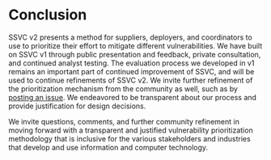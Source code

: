 


# Conclusion

SSVC v2 presents a method for suppliers, deployers, and coordinators to use to prioritize their effort to mitigate different vulnerabilities.
We have built on SSVC v1 through public presentation and feedback, private consultation, and continued analyst testing.
The evaluation process we developed in v1 remains an important part of continued improvement of SSVC, and will be used to continue refinements of SSVC v2.
We invite further refinement of the prioritization mechanism from the community as well, such as by [posting an issue](https://github.com/CERTCC/SSVC/issues).
We endeavored to be transparent about our process and provide justification for design decisions.

We invite questions, comments, and further community refinement in moving forward with a transparent and justified vulnerability prioritization methodology that is inclusive for the various stakeholders and industries that develop and use information and computer technology.
